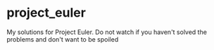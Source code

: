 project_euler
=============

My solutions for Project Euler. Do not watch if you haven't solved the problems and don't want to be spoiled
